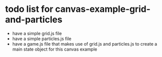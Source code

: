 # todo list for canvas-example-grid-and-particles

* have a simple grid.js file
* have a simple particles.js file
* have a game.js file that makes use of grid.js and particles.js to create a main state object for this canvas example